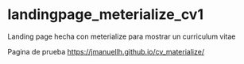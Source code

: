 # landingpage_meterialize_cv1
Landing page hecha con meterialize para mostrar un curriculum vitae

Pagina de prueba
https://jmanuellh.github.io/cv_materialize/
